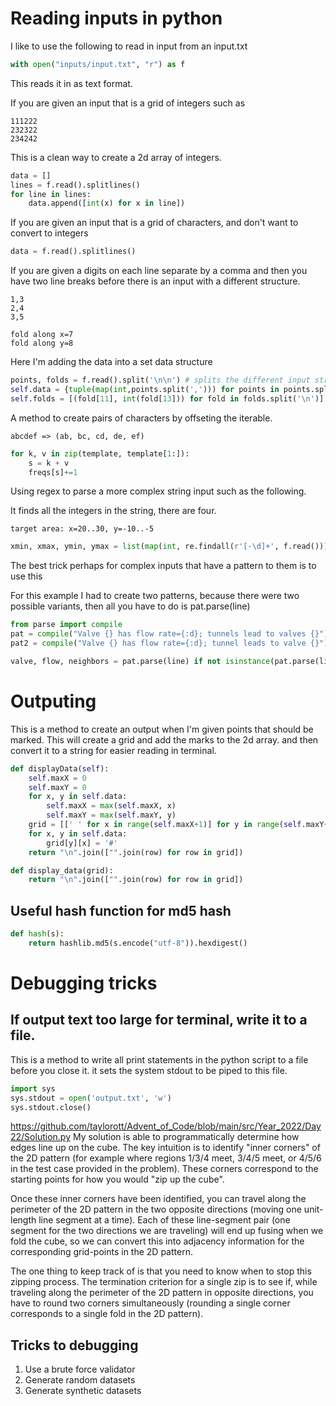 


# Reading inputs in python

I like to use the following to read in input from an input.txt

```py
with open("inputs/input.txt", "r") as f
```
This reads it in as text format. 

If you are given an input that is a grid of integers such as 

```
111222
232322
234242
```

This is a clean way to create a 2d array of integers.
```py
data = []
lines = f.read().splitlines()
for line in lines:
    data.append([int(x) for x in line])
```

If you are given an input that is a grid of characters, and don't want to convert to integers

```py
data = f.read().splitlines()
```

If you are given a digits on each line separate by a comma and then you have two line breaks before
there is an input with a different structure.

```
1,3
2,4
3,5

fold along x=7
fold along y=8
```

Here I'm adding the data into a set data structure
```py
points, folds = f.read().split('\n\n') # splits the different input structures that are seprated by two line breaks
self.data = {tuple(map(int,points.split(','))) for points in points.split('\n')} # read in comma separated digits that are line breaked
self.folds = [(fold[11], int(fold[13])) for fold in folds.split('\n')]
```

A method to create pairs of characters by offseting the iterable.  
```
abcdef => (ab, bc, cd, de, ef)
```

```py
for k, v in zip(template, template[1:]):
    s = k + v
    freqs[s]+=1
```

Using regex to parse a more complex string input such as the following. 

It finds all the integers in the string, there are four.  

```
target area: x=20..30, y=-10..-5
```

```py
xmin, xmax, ymin, ymax = list(map(int, re.findall(r'[-\d]+', f.read())))
```

The best trick perhaps for complex inputs that have a pattern to them is to use this

For this example I had to create two patterns, because there were two possible variants, then all you have to do is pat.parse(line)

```py
from parse import compile
pat = compile("Valve {} has flow rate={:d}; tunnels lead to valves {}")
pat2 = compile("Valve {} has flow rate={:d}; tunnel leads to valve {}")

valve, flow, neighbors = pat.parse(line) if not isinstance(pat.parse(line), type(None)) else pat2.parse(line)
```

# Outputing 

This is a method to create an output when I'm given points that should be marked.  This will create a grid
and add the marks to the 2d array. and then convert it to a string for easier reading in terminal. 

```py
def displayData(self):
    self.maxX = 0
    self.maxY = 0
    for x, y in self.data:
        self.maxX = max(self.maxX, x)
        self.maxY = max(self.maxY, y)
    grid = [[' ' for x in range(self.maxX+1)] for y in range(self.maxY+1)]
    for x, y in self.data:
        grid[y][x] = '#'
    return "\n".join(["".join(row) for row in grid])
```

```py
def display_data(grid):
    return "\n".join(["".join(row) for row in grid])
```

## Useful hash function for md5 hash

```py
def hash(s):
    return hashlib.md5(s.encode("utf-8")).hexdigest()
```

# Debugging tricks

## If output text too large for terminal, write it to a file. 

This is a method to write all print statements in the python script to a file before you close it. 
it sets the system stdout to be piped to this file.  
```py
import sys
sys.stdout = open('output.txt', 'w')
sys.stdout.close()
```

https://github.com/taylorott/Advent_of_Code/blob/main/src/Year_2022/Day22/Solution.py
My solution is able to programmatically determine how edges line up on the cube. The key intuition is to identify "inner corners" of the 2D pattern (for example where regions 1/3/4 meet, 3/4/5 meet, or 4/5/6 in the test case provided in the problem). These corners correspond to the starting points for how you would "zip up the cube".

Once these inner corners have been identified, you can travel along the perimeter of the 2D pattern in the two opposite directions (moving one unit-length line segment at a time). Each of these line-segment pair (one segment for the two directions we are traveling) will end up fusing when we fold the cube, so we can convert this into adjacency information for the corresponding grid-points in the 2D pattern.

The one thing to keep track of is that you need to know when to stop this zipping process. The termination criterion for a single zip is to see if, while traveling along the perimeter of the 2D pattern in opposite directions, you have to round two corners simultaneously (rounding a single corner corresponds to a single fold in the 2D pattern).

## Tricks to debugging

1. Use a brute force validator
1. Generate random datasets
1. Generate synthetic datasets